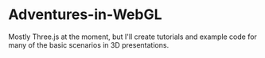 Adventures-in-WebGL
===================

Mostly Three.js at the moment, but I'll create tutorials and example code for many of the basic scenarios in 3D presentations.
